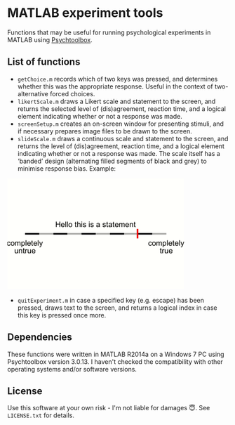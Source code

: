 # MATLAB experiment tools
Functions that may be useful for running psychological experiments in MATLAB using [Psychtoolbox](http://psychtoolbox.org).

## List of functions
* `getChoice.m` records which of two keys was pressed, and determines whether this was the appropriate response. Useful in the context of two-alternative forced choices.
* `likertScale.m` draws a Likert scale and statement to the screen, and returns the selected level of (dis)agreement, reaction time, and a logical element indicating whether or not a response was made.
* `screenSetup.m` creates an on-screen window for presenting stimuli, and if necessary prepares image files to be drawn to the screen.
* `slideScale.m` draws a continuous scale and statement to the screen, and returns the level of (dis)agreement, reaction time, and a logical element indicating whether or not a response was made. The scale itself has a ‘banded’ design (alternating filled segments of black and grey) to minimise response bias. Example:

![slideScale](https://github.com/frankhezemans/matlab_experiment_tools/blob/master/for_README/slideScale.gif)
* `quitExperiment.m` in case a specified key (e.g. escape) has been pressed, draws text to the screen, and returns a logical index in case this key is pressed once more.

## Dependencies
These functions were written in MATLAB R2014a on a Windows 7 PC using Psychtoolbox version 3.0.13. I haven't checked the compatibility with other operating systems and/or software versions.

## License
Use this software at your own risk - I'm not liable for damages :innocent:. See `LICENSE.txt` for details.
